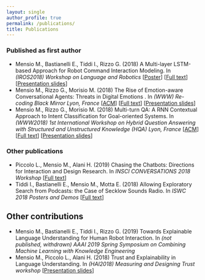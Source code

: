 ```yaml
---
layout: single
author_profile: true
permalink: /publications/
title: Publications
---
```


### Published as first author

- Mensio M., Bastianelli E., Tiddi I., Rizzo G. (2018) A Multi-layer LSTM-based Approach for Robot Command Interaction Modeling. In *(IROS2018) Workshop on Language and Robotics* [[Poster](/assets/docs/2018_IROS_poster.pdf)] [[Full text](http://iros2018.emergent-symbol.systems/accepted-papers/A%20Multi-layer%20LSTM-based%20Approach%20for%20Robot%20Command%20Interaction%20Modeling.pdf?attredirects=0&d=1)] [[Presentation slides](https://www.slideshare.net/MartinoMensio/a-multilayer-lstmbased-approach-for-robot-command-interaction-modeling)]
- Mensio M., Rizzo G., Morisio M. (2018) The Rise of Emotion-aware Conversational Agents: Threats in Digital Emotions . In *(WWW) Re-coding Black Mirror Lyon, France* [[ACM](https://dl.acm.org/citation.cfm?id=3191607)] [[Full text](https://www.researchgate.net/publication/324634203_The_Rise_of_Emotion-aware_Conversational_Agents_Threats_in_Digital_Emotions)] [[Presentation slides](https://www.slideshare.net/MartinoMensio/the-rise-of-emotionaware-conversational-agents-threats-in-digital-emotions)]
- Mensio M., Rizzo G., Morisio M. (2018) Multi-turn QA: A RNN Contextual Approach to Intent Classification for Goal-oriented Systems. In *(WWW2018) 1st International Workshop on Hybrid Question Answering with Structured and Unstructured Knowledge (HQA) Lyon, France* [[ACM](https://dl.acm.org/citation.cfm?id=3191539)] [[Full text](https://www.researchgate.net/publication/324629724_Multi-turn_QA_A_RNN_Contextual_Approach_to_Intent_Classification_for_Goal-oriented_Systems)] [[Presentation slides](https://www.slideshare.net/MartinoMensio/multiturn-qa-a-rnn-contextual-approach-to-intent-classification-for-goaloriented-systems)]

### Other publications

- Piccolo L., Mensio M., Alani H. (2019) Chasing the Chatbots: Directions for Interaction and Design Research. In *INSCI CONVERSATIONS 2018 Workshop* [[Full text](https://conversations2018.files.wordpress.com/2018/10/conversations_2018_paper_10_preprint.pdf)]
- Tiddi I., Bastianelli E., Mensio M., Motta E. (2018) Allowing Exploratory Search from Podcasts: the Case of Secklow Sounds Radio. In *ISWC 2018 Posters and Demos* [[Full text](http://ceur-ws.org/Vol-2180/paper-71.pdf)]

## Other contributions

- Mensio M., Bastianelli E., Tiddi I., Rizzo G. (2019) Towards Explainable Language Understanding for Human Robot Interaction. In *(not published, withdrawn) AAAI 2019 Spring Symposium on Combining Machine Learning with Knowledge Engineering*
- Mensio M., Piccolo L., Alani H. (2018) Trust and Explainability in Language Understanding. In *(HAI2018) Measuring and Designing Trust workshop* [[Presentation slides](https://www.slideshare.net/MartinoMensio/trust-and-explainability-in-language-understanding)]
